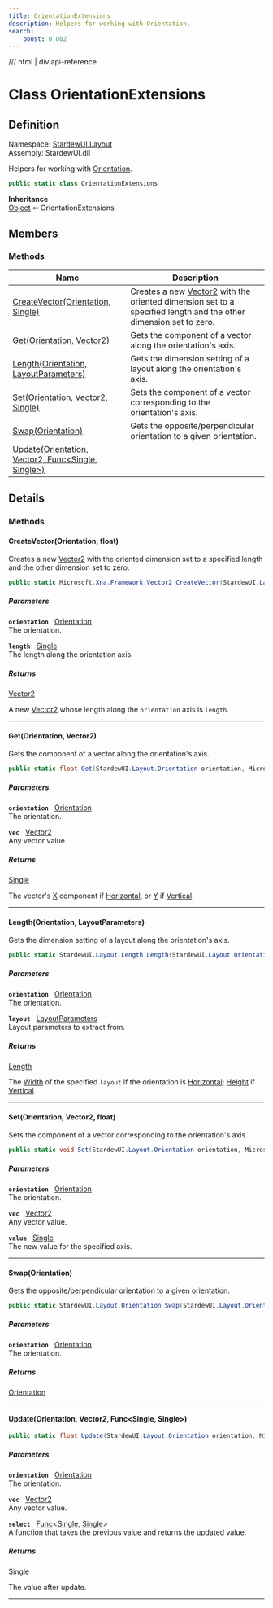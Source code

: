 ```yaml
---
title: OrientationExtensions
description: Helpers for working with Orientation.
search:
    boost: 0.002
---
```


<link rel="stylesheet" href="/StardewUI/stylesheets/reference.css" />

/// html | div.api-reference

# Class OrientationExtensions

## Definition

<div class="api-definition" markdown>

Namespace: [StardewUI.Layout](index.md)  
Assembly: StardewUI.dll  

</div>

Helpers for working with [Orientation](orientation.md).

```cs
public static class OrientationExtensions
```

**Inheritance**  
[Object](https://learn.microsoft.com/en-us/dotnet/api/system.object) ⇦ OrientationExtensions

## Members

### Methods

 | Name | Description |
| --- | --- |
| [CreateVector(Orientation, Single)](#createvectororientation-float) | Creates a new [Vector2](https://docs.monogame.net/api/Microsoft.Xna.Framework.Vector2.html) with the oriented dimension set to a specified length and the other dimension set to zero. | 
| [Get(Orientation, Vector2)](#getorientation-vector2) | Gets the component of a vector along the orientation's axis. | 
| [Length(Orientation, LayoutParameters)](#lengthorientation-layoutparameters) | Gets the dimension setting of a layout along the orientation's axis. | 
| [Set(Orientation, Vector2, Single)](#setorientation-vector2-float) | Sets the component of a vector corresponding to the orientation's axis. | 
| [Swap(Orientation)](#swaporientation) | Gets the opposite/perpendicular orientation to a given orientation. | 
| [Update(Orientation, Vector2, Func&lt;Single, Single&gt;)](#updateorientation-vector2-funcsingle-single) |  | 

## Details

### Methods

#### CreateVector(Orientation, float)

Creates a new [Vector2](https://docs.monogame.net/api/Microsoft.Xna.Framework.Vector2.html) with the oriented dimension set to a specified length and the other dimension set to zero.

```cs
public static Microsoft.Xna.Framework.Vector2 CreateVector(StardewUI.Layout.Orientation orientation, float length);
```

##### Parameters

**`orientation`** &nbsp; [Orientation](orientation.md)  
The orientation.

**`length`** &nbsp; [Single](https://learn.microsoft.com/en-us/dotnet/api/system.single)  
The length along the orientation axis.

##### Returns

[Vector2](https://docs.monogame.net/api/Microsoft.Xna.Framework.Vector2.html)

  A new [Vector2](https://docs.monogame.net/api/Microsoft.Xna.Framework.Vector2.html) whose length along the `orientation` axis is `length`.

-----

#### Get(Orientation, Vector2)

Gets the component of a vector along the orientation's axis.

```cs
public static float Get(StardewUI.Layout.Orientation orientation, Microsoft.Xna.Framework.Vector2 vec);
```

##### Parameters

**`orientation`** &nbsp; [Orientation](orientation.md)  
The orientation.

**`vec`** &nbsp; [Vector2](https://docs.monogame.net/api/Microsoft.Xna.Framework.Vector2.html)  
Any vector value.

##### Returns

[Single](https://learn.microsoft.com/en-us/dotnet/api/system.single)

  The vector's [X](https://docs.monogame.net/api/Microsoft.Xna.Framework.Vector2.html#Microsoft_Xna_Framework_Vector2) component if [Horizontal](orientation.md#horizontal), or [Y](https://docs.monogame.net/api/Microsoft.Xna.Framework.Vector2.html#Microsoft_Xna_Framework_Vector2) if [Vertical](orientation.md#vertical).

-----

#### Length(Orientation, LayoutParameters)

Gets the dimension setting of a layout along the orientation's axis.

```cs
public static StardewUI.Layout.Length Length(StardewUI.Layout.Orientation orientation, StardewUI.Layout.LayoutParameters layout);
```

##### Parameters

**`orientation`** &nbsp; [Orientation](orientation.md)  
The orientation.

**`layout`** &nbsp; [LayoutParameters](layoutparameters.md)  
Layout parameters to extract from.

##### Returns

[Length](length.md)

  The [Width](layoutparameters.md#width) of the specified `layout` if the orientation is [Horizontal](orientation.md#horizontal); [Height](layoutparameters.md#height) if [Vertical](orientation.md#vertical).

-----

#### Set(Orientation, Vector2, float)

Sets the component of a vector corresponding to the orientation's axis.

```cs
public static void Set(StardewUI.Layout.Orientation orientation, Microsoft.Xna.Framework.Vector2 vec, float value);
```

##### Parameters

**`orientation`** &nbsp; [Orientation](orientation.md)  
The orientation.

**`vec`** &nbsp; [Vector2](https://docs.monogame.net/api/Microsoft.Xna.Framework.Vector2.html)  
Any vector value.

**`value`** &nbsp; [Single](https://learn.microsoft.com/en-us/dotnet/api/system.single)  
The new value for the specified axis.

-----

#### Swap(Orientation)

Gets the opposite/perpendicular orientation to a given orientation.

```cs
public static StardewUI.Layout.Orientation Swap(StardewUI.Layout.Orientation orientation);
```

##### Parameters

**`orientation`** &nbsp; [Orientation](orientation.md)  
The orientation.

##### Returns

[Orientation](orientation.md)

-----

#### Update(Orientation, Vector2, Func&lt;Single, Single&gt;)



```cs
public static float Update(StardewUI.Layout.Orientation orientation, Microsoft.Xna.Framework.Vector2 vec, Func<System.Single, System.Single> select);
```

##### Parameters

**`orientation`** &nbsp; [Orientation](orientation.md)  
The orientation.

**`vec`** &nbsp; [Vector2](https://docs.monogame.net/api/Microsoft.Xna.Framework.Vector2.html)  
Any vector value.

**`select`** &nbsp; [Func](https://learn.microsoft.com/en-us/dotnet/api/system.func-2)<[Single](https://learn.microsoft.com/en-us/dotnet/api/system.single), [Single](https://learn.microsoft.com/en-us/dotnet/api/system.single)>  
A function that takes the previous value and returns the updated value.

##### Returns

[Single](https://learn.microsoft.com/en-us/dotnet/api/system.single)

  The value after update.

-----

